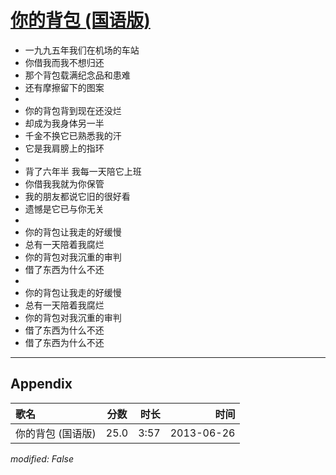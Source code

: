 # [你的背包 (国语版)](https://music.163.com/song?id=26608830)

* 一九九五年我们在机场的车站
* 你借我而我不想归还
* 那个背包载满纪念品和患难
* 还有摩擦留下的图案
* 
* 你的背包背到现在还没烂
* 却成为我身体另一半
* 千金不换它已熟悉我的汗
* 它是我肩膀上的指环
* 
* 背了六年半 我每一天陪它上班
* 你借我我就为你保管
* 我的朋友都说它旧的很好看
* 遗憾是它已与你无关
* 
* 你的背包让我走的好缓慢
* 总有一天陪着我腐烂
* 你的背包对我沉重的审判
* 借了东西为什么不还
* 
* 你的背包让我走的好缓慢
* 总有一天陪着我腐烂
* 你的背包对我沉重的审判
* 借了东西为什么不还
* 借了东西为什么不还


---

## Appendix

|歌名|分数|时长|时间|
|:---|:---:|---:|---:|
|你的背包 (国语版)|25.0|3:57|2013-06-26

*modified: False*